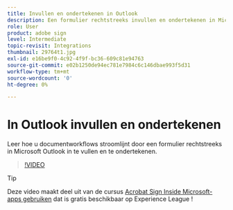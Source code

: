 ```yaml
---
title: Invullen en ondertekenen in Outlook
description: Een formulier rechtstreeks invullen en ondertekenen in Microsoft Outlook
role: User
product: adobe sign
level: Intermediate
topic-revisit: Integrations
thumbnail: 29764t1.jpg
exl-id: e16be9f0-4c92-4f9f-bc36-609c81e94763
source-git-commit: e02b1250de94ec781e7984c6c146dbae993f5d31
workflow-type: tm+mt
source-wordcount: '0'
ht-degree: 0%

---
```


# In Outlook invullen en ondertekenen

Leer hoe u documentworkflows stroomlijnt door een formulier rechtstreeks in Microsoft Outlook in te vullen en te ondertekenen.

>[!VIDEO](https://video.tv.adobe.com/v/29764t1?hidetitle=true)

>[!TIP]
>
>Deze video maakt deel uit van de cursus [Acrobat Sign Inside Microsoft-apps gebruiken](https://experienceleague.adobe.com/?recommended=Sign-U-1-2020.2) dat is gratis beschikbaar op Experience League !
